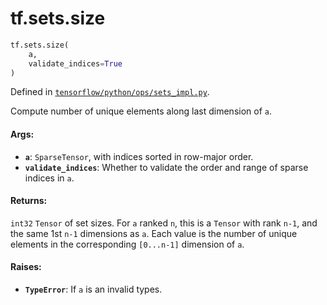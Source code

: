 <div itemscope itemtype="http://developers.google.com/ReferenceObject">
<meta itemprop="name" content="tf.sets.size" />
<meta itemprop="path" content="Stable" />
</div>

# tf.sets.size

``` python
tf.sets.size(
    a,
    validate_indices=True
)
```



Defined in [`tensorflow/python/ops/sets_impl.py`](/code/stable/tensorflow/python/ops/sets_impl.py).

Compute number of unique elements along last dimension of `a`.

#### Args:

* <b>`a`</b>: `SparseTensor`, with indices sorted in row-major order.
* <b>`validate_indices`</b>: Whether to validate the order and range of sparse indices
     in `a`.


#### Returns:

`int32` `Tensor` of set sizes. For `a` ranked `n`, this is a `Tensor` with
rank `n-1`, and the same 1st `n-1` dimensions as `a`. Each value is the
number of unique elements in the corresponding `[0...n-1]` dimension of `a`.


#### Raises:

* <b>`TypeError`</b>: If `a` is an invalid types.